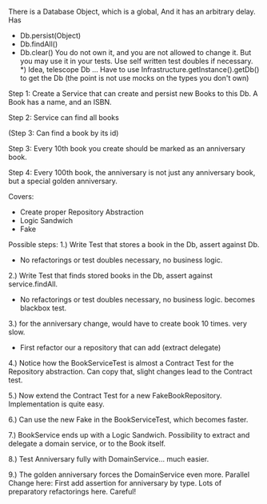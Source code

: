 There is a Database Object, which is a global, And it has an arbitrary delay.
Has 
- Db.persist(Object) 
- Db.findAll()
- Db.clear()
You do not own it, and you are not allowed to change it.
But you may use it in your tests.
Use self written test doubles if necessary.
*) Idea, telescope Db ... Have to use Infrastructure.getInstance().getDb() to get the Db (the point is not use mocks on the types you don't own) 

Step 1:
Create a Service that can create and persist new Books to this Db.
A Book has a name, and an ISBN.

Step 2:
Service can find all books

(Step 3:
Can find a book by its id) 

Step 3:
Every 10th book you create should be marked as an anniversary book.

Step 4:
Every 100th book, the anniversary is not just any anniversary book, but a special golden anniversary.

Covers: 
- Create proper Repository Abstraction
- Logic Sandwich
- Fake

Possible steps:
1.) Write Test that stores a book in the Db, assert against Db.
 - No refactorings or test doubles necessary, no business logic.

2.) Write Test that finds stored books in the Db, assert against service.findAll.
- No refactorings or test doubles necessary, no business logic. becomes blackbox test.

3.) for the anniversary change, would have to create book 10 times. very slow.
 - First refactor our a repository that can add (extract delegate)

4.) Notice how the BookServiceTest is almost a Contract Test for the Repository abstraction.
Can copy that, slight changes lead to the Contract test.

5.) Now extend the Contract Test for a new FakeBookRepository. Implementation is quite easy.

6.) Can use the new Fake in the BookServiceTest, which becomes faster.

7.) BookService ends up with a Logic Sandwich. Possibility to extract and delegate a domain service, or to the Book itself.

8.) Test Anniversary fully with DomainService... much easier.

9.) The golden anniversary forces the DomainService even more.
    Parallel Change here: First add assertion for anniversary by type.
    Lots of preparatory refactorings here. Careful!